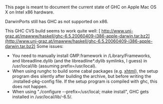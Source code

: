 
This page is meant to document the current state of GHC on Apple Mac OS X on Intel x86 hardware.


DarwinPorts still has GHC as not supported on x86.


This GHC CVS build seems to work quite well:
[ http://www.uni-graz.at/imawww/haskell/ghc-6.5.20060409-i386-apple-darwin.tar.bz2](http://www.uni-graz.at/imawww/haskell/ghc-6.5.20060409-i386-apple-darwin.tar.bz2)
Some issues:

- You need to manually install GMP.framework in /Library/Frameworks, and libreadline.dylib (and the libreadline\*.dylib symlinks, I guess) in /usr/local/lib (assuming prefix=/usr/local).
- When using runghc to build some cabal packages (e.g. [ xhtml](http://www.cs.chalmers.se/~bringert/darcs/haskell-xhtml/doc/)), the setup program dies silently after building the archive, but before writing the .installed-pkg-config file. If the setup program is compiled with ghc, this does not happen.
- When using "./configure --prefix=/usr/local; make install", GHC gets installed in /usr/local/lib/-6.5/.
